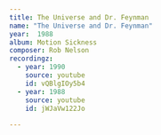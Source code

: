 ```yaml
---
title: The Universe and Dr. Feynman
name: "The Universe and Dr. Feynman"
year:  1988
album: Motion Sickness
composer: Rob Nelson
recordingz:
  - year: 1990
    source: youtube
    id: vQBlgIOy5b4
  - year: 1988
    source: youtube
    id: jWJaVw122Jo
 
---
```


